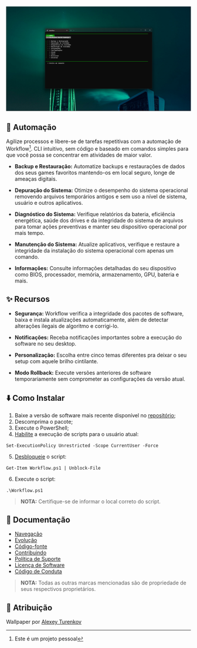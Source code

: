 ![](https://github.com/2uj1m28ohz/workflow/blob/main/Screenshot.png)

## :mechanical_arm: Automação
Agilize processos e libere-se de tarefas repetitivas com a automação de Workflow[^1]. CLI intuitivo, sem código e baseado em comandos simples para que você possa se concentrar em atividades de maior valor.

- **Backup e Restauração:** Automatize backups e restaurações de dados dos seus games favoritos mantendo-os em local seguro, longe de ameaças digitais.

- **Depuração do Sistema:** Otimize o desempenho do sistema operacional removendo arquivos temporários antigos e sem uso a nível de sistema, usuário e outros aplicativos.

- **Diagnóstico do Sistema:** Verifique relatórios da bateria, eficiência energética, saúde dos drives e da integridade do sistema de arquivos para tomar ações preventivas e manter seu dispositivo operacional por mais tempo.

- **Manutenção do Sistema:** Atualize aplicativos, verifique e restaure a integridade da instalação do sistema operacional com apenas um comando.

- **Informações:** Consulte informações detalhadas do seu dispositivo como BIOS, processador, memória, armazenamento, GPU, bateria e mais.

## :sparkles: Recursos
- **Segurança:** Workflow verifica a integridade dos pacotes de software, baixa e instala atualizações automaticamente, além de detectar alterações ilegais de algoritmo e corrigi-lo.

- **Notificações:** Receba notificações importantes sobre a execução do software no seu desktop.

- **Personalização:** Escolha entre cinco temas diferentes pra deixar o seu setup com aquele brilho cintilante.

- **Modo Rollback:** Execute versões anteriores de software temporariamente sem comprometer as configurações da versão atual.

## :arrow_down: Como Instalar
1. Baixe a versão de software mais recente disponível no [repositório](https://github.com/2uj1m28ohz/workflow/releases);
2. Descomprima o pacote;
3. Execute o PowerShell;
4. [Habilite](https://docs.microsoft.com/powershell/module/microsoft.powershell.security/set-executionpolicy) a execução de scripts para o usuário atual:
```
Set-ExecutionPolicy Unrestricted -Scope CurrentUser -Force
```
5. [Desbloqueie](https://docs.microsoft.com/powershell/module/microsoft.powershell.utility/unblock-file) o script:
```
Get-Item Workflow.ps1 | Unblock-File
```
6. Execute o script:
```
.\Workflow.ps1
```
> **NOTA:** Certifique-se de informar o local correto do script.

## :notebook_with_decorative_cover: Documentação
- [Navegação](https://github.com/2uj1m28ohz/workflow/blob/main/Navigation.md)
- [Evolução](https://github.com/2uj1m28ohz/workflow/blob/main/Evolution.md)
- [Código-fonte](https://github.com/2uj1m28ohz/workflow/blob/main/SourceCode.md)
- [Contribuindo](https://github.com/2uj1m28ohz/Workflow/blob/main/CONTRIBUTING.md)
- [Política de Suporte](https://github.com/2uj1m28ohz/workflow/blob/main/SUPPORT.md)
- [Licença de Software](https://github.com/2uj1m28ohz/workflow/blob/main/LICENSE)
- [Código de Conduta](https://github.com/2uj1m28ohz/workflow/blob/main/CODE_OF_CONDUCT.md)
> **NOTA:** Todas as outras marcas mencionadas são de propriedade de seus respectivos proprietários.

## :clap: Atribuição
Wallpaper por [Alexey Turenkov](https://unsplash.com/photos/LZp01Y9g-zo)

[^1]:Este é um projeto pessoal
